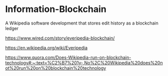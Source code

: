# Information-Blockchain
A Wikipedia software development that stores edit history as a blockchain ledger

https://www.wired.com/story/everipedia-blockchain/

https://en.wikipedia.org/wiki/Everipedia 

https://www.quora.com/Does-Wikipedia-run-on-blockchain-technology#:~:text=%C2%B7%201y-,No%2C%20Wikipedia%20does%20not%20run%20on%20blockchain%20technology
